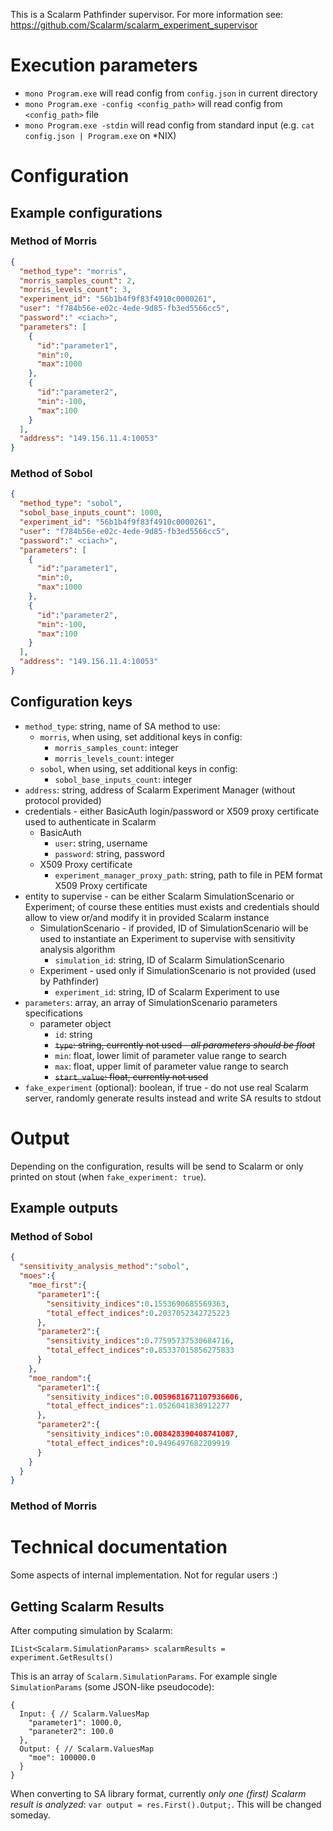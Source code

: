 This is a Scalarm Pathfinder supervisor. For more information see: https://github.com/Scalarm/scalarm_experiment_supervisor

# Execution parameters

* ``mono Program.exe`` will read config from ``config.json`` in current directory
* ``mono Program.exe -config <config_path>`` will read config from ``<config_path>`` file
* ``mono Program.exe -stdin`` will read config from standard input (e.g. ``cat config.json | Program.exe`` on \*NIX)


# Configuration

## Example configurations

### Method of Morris

```json
{
  "method_type": "morris",
  "morris_samples_count": 2,
  "morris_levels_count": 3,
  "experiment_id": "56b1b4f9f83f4910c0000261",
  "user": "f784b56e-e02c-4ede-9d85-fb3ed5566cc5",
  "password":" <ciach>",
  "parameters": [
    {
      "id":"parameter1",
      "min":0,
      "max":1000
    },
    {
      "id":"parameter2",
      "min":-100,
      "max":100
    }
  ],
  "address": "149.156.11.4:10053"
}
```

### Method of Sobol

```json
{
  "method_type": "sobol",
  "sobol_base_inputs_count": 1000,
  "experiment_id": "56b1b4f9f83f4910c0000261",
  "user": "f784b56e-e02c-4ede-9d85-fb3ed5566cc5",
  "password":" <ciach>",
  "parameters": [
    {
      "id":"parameter1",
      "min":0,
      "max":1000
    },
    {
      "id":"parameter2",
      "min":-100,
      "max":100
    }
  ],
  "address": "149.156.11.4:10053"
}
```

## Configuration keys

* ``method_type``: string, name of SA method to use:
  * ``morris``, when using, set additional keys in config:
    * ``morris_samples_count``: integer
    * ``morris_levels_count``: integer
  * ``sobol``, when using, set additional keys in config:
    * ``sobol_base_inputs_count``: integer
* ``address``: string, address of Scalarm Experiment Manager (without protocol provided)
* credentials - either BasicAuth login/password or X509 proxy certificate used to authenticate in Scalarm
  * BasicAuth
    * ``user``: string, username
    * ``password``: string, password
  * X509 Proxy certificate
    * ``experiment_manager_proxy_path``: string, path to file in PEM format X509 Proxy certificate
* entity to supervise - can be either Scalarm SimulationScenario or Experiment; of course these entities must exists and credentials should allow to view or/and modify it in provided Scalarm instance
  * SimulationScenario - if provided, ID of SimulationScenario will be used to instantiate an Experiment to supervise with sensitivity analysis algorithm
    * ``simulation_id``: string, ID of Scalarm SimulationScenario
  * Experiment - used only if SimulationScenario is not provided (used by Pathfinder)
    * ``experiment_id``: string, ID of Scalarm Experiment to use
* ``parameters``: array, an array of SimulationScenario parameters specifications
  * parameter object
    * ``id``: string
    * ~~``type``: string, currently not used - *all parameters should be float*~~
    * ``min``: float, lower limit of parameter value range to search
    * ``max``: float, upper limit of parameter value range to search
    * ~~``start_value``: float, currently not used~~
* ``fake_experiment`` (optional): boolean, if true - do not use real Scalarm server, randomly generate results instead and write SA results to stdout

# Output

Depending on the configuration, results will be send to Scalarm or only printed on stout (when ``fake_experiment: true``).

## Example outputs

### Method of Sobol

```json
{  
  "sensitivity_analysis_method":"sobol",
  "moes":{  
    "moe_first":{  
      "parameter1":{  
        "sensitivity_indices":0.1553690685569363,
        "total_effect_indices":0.2037052342725223
      },
      "parameter2":{  
        "sensitivity_indices":0.77595737530684716,
        "total_effect_indices":0.85337015856275833
      }
    },
    "moe_random":{  
      "parameter1":{  
        "sensitivity_indices":0.0059681671107936606,
        "total_effect_indices":1.0526041838912277
      },
      "parameter2":{  
        "sensitivity_indices":0.008428390408741087,
        "total_effect_indices":0.9496497682209919
      }
    }
  }
}
```

### Method of Morris



# Technical documentation

Some aspects of internal implementation. Not for regular users :)

## Getting Scalarm Results

After computing simulation by Scalarm:
```
IList<Scalarm.SimulationParams> scalarmResults = experiment.GetResults()
```

This is an array of ``Scalarm.SimulationParams``. For example single ``SimulationParams`` (some JSON-like pseudocode):
```
{
  Input: { // Scalarm.ValuesMap
    "parameter1": 1000.0,
    "paraneter2": 100.0
  },
  Output: { // Scalarm.ValuesMap
    "moe": 100000.0
  }
}
```

When converting to SA library format, currently *only one (first) Scalarm result is analyzed*: ``var output = res.First().Output;``. This will be changed someday.
